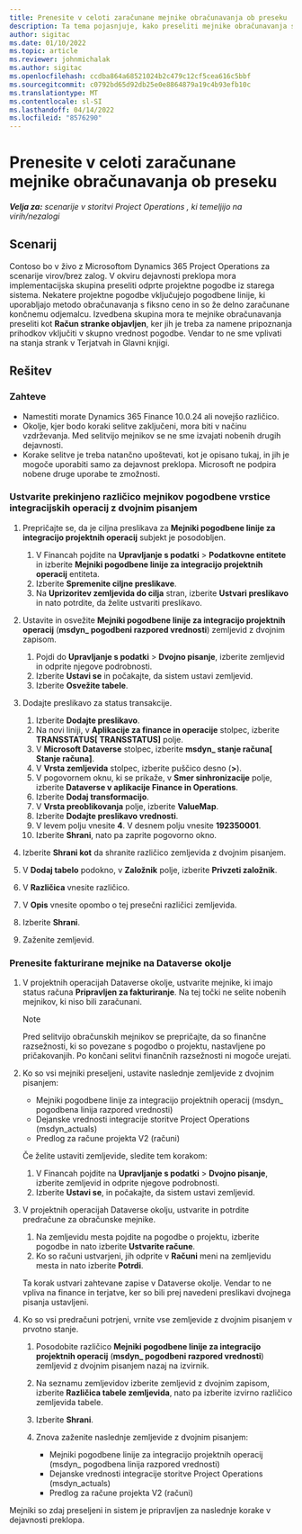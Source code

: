 ```yaml
---
title: Prenesite v celoti zaračunane mejnike obračunavanja ob preseku
description: Ta tema pojasnjuje, kako preseliti mejnike obračunavanja s fiksno ceno, ki so bili zaračunani stranki za pogodbe o odprtih projektih pred datumom objave.
author: sigitac
ms.date: 01/10/2022
ms.topic: article
ms.reviewer: johnmichalak
ms.author: sigitac
ms.openlocfilehash: ccdba864a68521024b2c479c12cf5cea616c5bbf
ms.sourcegitcommit: c0792bd65d92db25e0e8864879a19c4b93efb10c
ms.translationtype: MT
ms.contentlocale: sl-SI
ms.lasthandoff: 04/14/2022
ms.locfileid: "8576290"
---
```

# <a name="migrate-fully-invoiced-billing-milestones-at-cutover"></a>Prenesite v celoti zaračunane mejnike obračunavanja ob preseku

_**Velja za:** scenarije v storitvi Project Operations , ki temeljijo na virih/nezalogi_

## <a name="scenario"></a>Scenarij

Contoso bo v živo z Microsoftom Dynamics 365 Project Operations za scenarije virov/brez zalog. V okviru dejavnosti preklopa mora implementacijska skupina preseliti odprte projektne pogodbe iz starega sistema. Nekatere projektne pogodbe vključujejo pogodbene linije, ki uporabljajo metodo obračunavanja s fiksno ceno in so že delno zaračunane končnemu odjemalcu. Izvedbena skupina mora te mejnike obračunavanja preseliti kot **Račun stranke objavljen**, ker jih je treba za namene pripoznanja prihodkov vključiti v skupno vrednost pogodbe. Vendar to ne sme vplivati na stanja strank v Terjatvah in Glavni knjigi.

## <a name="solution"></a>Rešitev

### <a name="prerequisites"></a>Zahteve

- Namestiti morate Dynamics 365 Finance 10.0.24 ali novejšo različico.
- Okolje, kjer bodo koraki selitve zaključeni, mora biti v načinu vzdrževanja. Med selitvijo mejnikov se ne sme izvajati nobenih drugih dejavnosti.
- Korake selitve je treba natančno upoštevati, kot je opisano tukaj, in jih je mogoče uporabiti samo za dejavnost preklopa. Microsoft ne podpira nobene druge uporabe te zmožnosti.

### <a name="create-a-cutover-version-of-the-project-operations-integration-contract-line-milestones-dual-write-map"></a>Ustvarite prekinjeno različico mejnikov pogodbene vrstice integracijskih operacij z dvojnim pisanjem 

1. Prepričajte se, da je ciljna preslikava za **Mejniki pogodbene linije za integracijo projektnih operacij** subjekt je posodobljen. 

    1. V Financah pojdite na **Upravljanje s podatki** \> **Podatkovne entitete** in izberite **Mejniki pogodbene linije za integracijo projektnih operacij** entiteta. 
    2. Izberite **Spremenite ciljne preslikave**. 
    3. Na **Uprizoritev zemljevida do cilja** stran, izberite **Ustvari preslikavo** in nato potrdite, da želite ustvariti preslikavo.

2. Ustavite in osvežite **Mejniki pogodbene linije za integracijo projektnih operacij** (**msdyn\_ pogodbeni razpored vrednosti**) zemljevid z dvojnim zapisom. 

    1. Pojdi do **Upravljanje s podatki** \> **Dvojno pisanje**, izberite zemljevid in odprite njegove podrobnosti. 
    2. Izberite **Ustavi se** in počakajte, da sistem ustavi zemljevid. 
    3. Izberite **Osvežite tabele**.

3. Dodajte preslikavo za status transakcije.

    1. Izberite **Dodajte preslikavo**.
    2. Na novi liniji, v **Aplikacije za finance in operacije** stolpec, izberite **TRANSSTATUS\[ TRANSSTATUS\]** polje.
    3. V **Microsoft Dataverse** stolpec, izberite **msdyn\_ stanje računa\[ Stanje računa\]**.
    4. V **Vrsta zemljevida** stolpec, izberite puščico desno (**\>**).
    5. V pogovornem oknu, ki se prikaže, v **Smer sinhronizacije** polje, izberite **Dataverse v aplikacije Finance in Operations**.
    6. Izberite **Dodaj transformacijo**.
    7. V **Vrsta preoblikovanja** polje, izberite **ValueMap**.
    8. Izberite **Dodajte preslikavo vrednosti**.
    9. V levem polju vnesite **4**. V desnem polju vnesite **192350001**. 
    10. Izberite **Shrani**, nato pa zaprite pogovorno okno.

4. Izberite **Shrani kot** da shranite različico zemljevida z dvojnim pisanjem. 
5. V **Dodaj tabelo** podokno, v **Založnik** polje, izberite **Privzeti založnik**.
6. V **Različica** vnesite različico.
7. V **Opis** vnesite opombo o tej presečni različici zemljevida. 
8. Izberite **Shrani**.
9. Zaženite zemljevid.

### <a name="migrate-invoiced-milestones-to-the-dataverse-environment"></a>Prenesite fakturirane mejnike na Dataverse okolje

1. V projektnih operacijah Dataverse okolje, ustvarite mejnike, ki imajo status računa **Pripravljen za fakturiranje**. Na tej točki ne selite nobenih mejnikov, ki niso bili zaračunani.

    > [!NOTE]
    > Pred selitvijo obračunskih mejnikov se prepričajte, da so finančne razsežnosti, ki so povezane s pogodbo o projektu, nastavljene po pričakovanjih. Po končani selitvi finančnih razsežnosti ni mogoče urejati.

2. Ko so vsi mejniki preseljeni, ustavite naslednje zemljevide z dvojnim pisanjem:

    - Mejniki pogodbene linije za integracijo projektnih operacij (msdyn\_ pogodbena linija razpored vrednosti)
    - Dejanske vrednosti integracije storitve Project Operations (msdyn\_actuals)
    - Predlog za račune projekta V2 (računi)

    Če želite ustaviti zemljevide, sledite tem korakom:

    1. V Financah pojdite na **Upravljanje s podatki** \> **Dvojno pisanje**, izberite zemljevid in odprite njegove podrobnosti.
    2. Izberite **Ustavi se**, in počakajte, da sistem ustavi zemljevid.

3. V projektnih operacijah Dataverse okolju, ustvarite in potrdite predračune za obračunske mejnike. 

    1. Na zemljevidu mesta pojdite na pogodbe o projektu, izberite pogodbe in nato izberite **Ustvarite račune**.
    2. Ko so računi ustvarjeni, jih odprite v **Računi** meni na zemljevidu mesta in nato izberite **Potrdi**.

    Ta korak ustvari zahtevane zapise v Dataverse okolje. Vendar to ne vpliva na finance in terjatve, ker so bili prej navedeni preslikavi dvojnega pisanja ustavljeni.

4. Ko so vsi predračuni potrjeni, vrnite vse zemljevide z dvojnim pisanjem v prvotno stanje.

    1. Posodobite različico **Mejniki pogodbene linije za integracijo projektnih operacij** (**msdyn\_ pogodbeni razpored vrednosti**) zemljevid z dvojnim pisanjem nazaj na izvirnik. 
    2. Na seznamu zemljevidov izberite zemljevid z dvojnim zapisom, izberite **Različica tabele zemljevida**, nato pa izberite izvirno različico zemljevida tabele.
    3. Izberite **Shrani**.
    4. Znova zaženite naslednje zemljevide z dvojnim pisanjem:

        - Mejniki pogodbene linije za integracijo projektnih operacij (msdyn\_ pogodbena linija razpored vrednosti)
        - Dejanske vrednosti integracije storitve Project Operations (msdyn\_actuals)
        - Predlog za račune projekta V2 (računi)

Mejniki so zdaj preseljeni in sistem je pripravljen za naslednje korake v dejavnosti preklopa.
